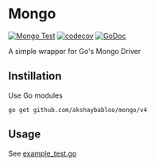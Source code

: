 # Mongo

[![Mongo Test](https://github.com/akshaybabloo/mongo/workflows/Mongo%20Test/badge.svg)](https://github.com/akshaybabloo/mongo/actions)
[![codecov](https://codecov.io/gh/akshaybabloo/mongo/branch/master/graph/badge.svg)](https://codecov.io/gh/akshaybabloo/mongo)
[![GoDoc](https://godoc.org/github.com/akshaybabloo/mongo?status.svg)](https://pkg.go.dev/github.com/akshaybabloo/mongo/v4)

A simple wrapper for Go's Mongo Driver

## Instillation

Use Go modules

```
go get github.com/akshaybabloo/mongo/v4
```

## Usage

See [example_test.go](https://github.com/akshaybabloo/mongo/blob/master/example_test.go)

